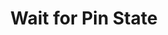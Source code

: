 ---
tag: m0226
codes:
- M226
title: Wait for Pin State
long: Wait for a pin to have a certain value or state.
notes: 
parameters:
- tag: P
  optional: false
  description: Pin number
  values:
  - tag: pin
    type: byte
- tag: S
  optional: true
  description: State 0 or 1. Default -1 for inverted.
  values:
  - tag: state
    type: byte
example: 
examples: 
---